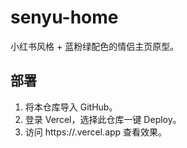 # senyu-home

小红书风格 + 蓝粉绿配色的情侣主页原型。

## 部署

1. 将本仓库导入 GitHub。
2. 登录 Vercel，选择此仓库一键 Deploy。
3. 访问 https://<your-subdomain>.vercel.app 查看效果。
